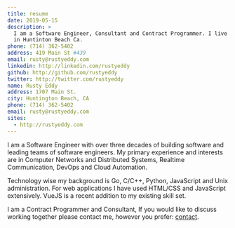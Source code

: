 ```yaml
---
title: resume
date: 2019-05-15
description: >
  I am a Software Engineer, Consultant and Contract Programmer. I live
  in Huntinton Beach Ca.
phone: (714) 362-5402
address: 419 Main St #439
email: rusty@rustyeddy.com
linkedin: http://linkedin.com/rustyeddy
github: http://github.com/rustyeddy
twitter: http://twitter.com/rustyeddy
name: Rusty Eddy
address: 1707 Main St.
city: Huntington Beach, CA
phone: (714) 362-5402
email: rusty@rustyeddy.com
sites: 
  - http://rustyeddy.com
---
```


I am a Software Engineer with over three decades of building software
and leading teams of software engineers. My primary experience and
interests are in Computer Networks and Distributed Systems, Realtime
Communication, DevOps and Cloud Automation. 

Technology wise my background is Go, C/C++, Python, JavaScript and
Unix administration. For web applications I have used HTML/CSS and
JavaScript extensively. VueJS is a recent addition to my existing
skill set.

I am a Contract Programmer and Consultant, If you would like to
discuss working together please contact me, however you prefer:
[contact](/contact). 

